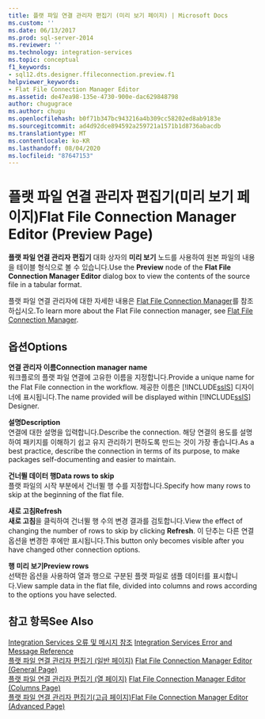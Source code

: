 ```yaml
---
title: 플랫 파일 연결 관리자 편집기 (미리 보기 페이지) | Microsoft Docs
ms.custom: ''
ms.date: 06/13/2017
ms.prod: sql-server-2014
ms.reviewer: ''
ms.technology: integration-services
ms.topic: conceptual
f1_keywords:
- sql12.dts.designer.ffileconnection.preview.f1
helpviewer_keywords:
- Flat File Connection Manager Editor
ms.assetid: de47ea98-135e-4730-900e-dac629848798
author: chugugrace
ms.author: chugu
ms.openlocfilehash: b0f71b347bc943216a4b309cc58202ed8ab9183e
ms.sourcegitcommit: ad4d92dce894592a259721a1571b1d8736abacdb
ms.translationtype: MT
ms.contentlocale: ko-KR
ms.lasthandoff: 08/04/2020
ms.locfileid: "87647153"
---
```

# <a name="flat-file-connection-manager-editor-preview-page"></a><span data-ttu-id="fb9f9-102">플랫 파일 연결 관리자 편집기(미리 보기 페이지)</span><span class="sxs-lookup"><span data-stu-id="fb9f9-102">Flat File Connection Manager Editor (Preview Page)</span></span>
  <span data-ttu-id="fb9f9-103">**플랫 파일 연결 관리자 편집기** 대화 상자의 **미리 보기** 노드를 사용하여 원본 파일의 내용을 테이블 형식으로 볼 수 있습니다.</span><span class="sxs-lookup"><span data-stu-id="fb9f9-103">Use the **Preview** node of the **Flat File Connection Manager Editor** dialog box to view the contents of the source file in a tabular format.</span></span>  
  
 <span data-ttu-id="fb9f9-104">플랫 파일 연결 관리자에 대한 자세한 내용은 [Flat File Connection Manager](connection-manager/file-connection-manager.md)를 참조하십시오.</span><span class="sxs-lookup"><span data-stu-id="fb9f9-104">To learn more about the Flat File connection manager, see [Flat File Connection Manager](connection-manager/file-connection-manager.md).</span></span>  
  
## <a name="options"></a><span data-ttu-id="fb9f9-105">옵션</span><span class="sxs-lookup"><span data-stu-id="fb9f9-105">Options</span></span>  
 <span data-ttu-id="fb9f9-106">**연결 관리자 이름**</span><span class="sxs-lookup"><span data-stu-id="fb9f9-106">**Connection manager name**</span></span>  
 <span data-ttu-id="fb9f9-107">워크플로의 플랫 파일 연결에 고유한 이름을 지정합니다.</span><span class="sxs-lookup"><span data-stu-id="fb9f9-107">Provide a unique name for the Flat File connection in the workflow.</span></span> <span data-ttu-id="fb9f9-108">제공한 이름은 [!INCLUDE[ssIS](../includes/ssis-md.md)] 디자이너에 표시됩니다.</span><span class="sxs-lookup"><span data-stu-id="fb9f9-108">The name provided will be displayed within [!INCLUDE[ssIS](../includes/ssis-md.md)] Designer.</span></span>  
  
 <span data-ttu-id="fb9f9-109">**설명**</span><span class="sxs-lookup"><span data-stu-id="fb9f9-109">**Description**</span></span>  
 <span data-ttu-id="fb9f9-110">연결에 대한 설명을 입력합니다.</span><span class="sxs-lookup"><span data-stu-id="fb9f9-110">Describe the connection.</span></span> <span data-ttu-id="fb9f9-111">해당 연결의 용도를 설명하여 패키지를 이해하기 쉽고 유지 관리하기 편하도록 만드는 것이 가장 좋습니다.</span><span class="sxs-lookup"><span data-stu-id="fb9f9-111">As a best practice, describe the connection in terms of its purpose, to make packages self-documenting and easier to maintain.</span></span>  
  
 <span data-ttu-id="fb9f9-112">**건너뛸 데이터 행**</span><span class="sxs-lookup"><span data-stu-id="fb9f9-112">**Data rows to skip**</span></span>  
 <span data-ttu-id="fb9f9-113">플랫 파일의 시작 부분에서 건너뛸 행 수를 지정합니다.</span><span class="sxs-lookup"><span data-stu-id="fb9f9-113">Specify how many rows to skip at the beginning of the flat file.</span></span>  
  
 <span data-ttu-id="fb9f9-114">**새로 고침**</span><span class="sxs-lookup"><span data-stu-id="fb9f9-114">**Refresh**</span></span>  
 <span data-ttu-id="fb9f9-115">**새로 고침**을 클릭하여 건너뛸 행 수의 변경 결과를 검토합니다.</span><span class="sxs-lookup"><span data-stu-id="fb9f9-115">View the effect of changing the number of rows to skip by clicking **Refresh**.</span></span> <span data-ttu-id="fb9f9-116">이 단추는 다른 연결 옵션을 변경한 후에만 표시됩니다.</span><span class="sxs-lookup"><span data-stu-id="fb9f9-116">This button only becomes visible after you have changed other connection options.</span></span>  
  
 <span data-ttu-id="fb9f9-117">**행 미리 보기**</span><span class="sxs-lookup"><span data-stu-id="fb9f9-117">**Preview rows**</span></span>  
 <span data-ttu-id="fb9f9-118">선택한 옵션을 사용하여 열과 행으로 구분된 플랫 파일로 샘플 데이터를 표시합니다.</span><span class="sxs-lookup"><span data-stu-id="fb9f9-118">View sample data in the flat file, divided into columns and rows according to the options you have selected.</span></span>  
  
## <a name="see-also"></a><span data-ttu-id="fb9f9-119">참고 항목</span><span class="sxs-lookup"><span data-stu-id="fb9f9-119">See Also</span></span>  
 <span data-ttu-id="fb9f9-120">[Integration Services 오류 및 메시지 참조](../../2014/integration-services/integration-services-error-and-message-reference.md) </span><span class="sxs-lookup"><span data-stu-id="fb9f9-120">[Integration Services Error and Message Reference](../../2014/integration-services/integration-services-error-and-message-reference.md) </span></span>  
 <span data-ttu-id="fb9f9-121">[플랫 파일 연결 관리자 편집기 &#40;일반 페이지&#41;](general-page-of-integration-services-designers-options.md) </span><span class="sxs-lookup"><span data-stu-id="fb9f9-121">[Flat File Connection Manager Editor &#40;General Page&#41;](general-page-of-integration-services-designers-options.md) </span></span>  
 <span data-ttu-id="fb9f9-122">[플랫 파일 연결 관리자 편집기 &#40;열 페이지&#41;](../../2014/integration-services/flat-file-connection-manager-editor-columns-page.md) </span><span class="sxs-lookup"><span data-stu-id="fb9f9-122">[Flat File Connection Manager Editor &#40;Columns Page&#41;](../../2014/integration-services/flat-file-connection-manager-editor-columns-page.md) </span></span>  
 [<span data-ttu-id="fb9f9-123">플랫 파일 연결 관리자 편집기&#40;고급 페이지&#41;</span><span class="sxs-lookup"><span data-stu-id="fb9f9-123">Flat File Connection Manager Editor &#40;Advanced Page&#41;</span></span>](../../2014/integration-services/flat-file-connection-manager-editor-advanced-page.md)  
  
  
